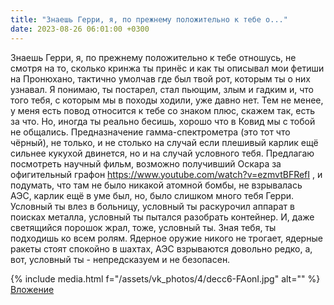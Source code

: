 ```yaml
---
title: "Знаешь Герри, я, по прежнему положительно к тебе о..."
date: 2023-08-26 06:01:00 +0300
---
```


Знаешь Герри, я, по прежнему положительно к тебе отношусь, не смотря на то, сколько кринжа ты принёс и как ты описывал мои фетиши на Пронюхано, тактично умолчав где был твой рот, которым ты о них узнавал.
Я понимаю, ты постарел, стал пьющим, злым и гадким и, что того тебя, с которым мы в походы ходили, уже давно нет. Тем не менее, у меня есть повод относится к тебе со знаком плюс, скажем так, есть за что.
Но, иногда ты реально бесишь, хорошо что в Ковид мы с тобой не общались.
Предназначение гамма-спектрометра (это тот что чёрный), не только, и не столько на случай если плешивый карлик ещё сильнее кукухой двинется, но и на случай условного тебя.
Предлагаю посмотреть научный фильм, возможно получивший Оскара за офигительный графон https://www.youtube.com/watch?v=ezmvtBFRefI , и подумать, что там не было никакой атомной бомбы, не взрывалась АЭС, карлик ещё в уме был, но, было слишком много тебя Герри.
Условный ты влез в больницу, условный ты раскурочил аппарат в поисках металла, условный ты пытался разобрать контейнер. И, даже светящийся порошок жрал, тоже, условный ты. Зная тебя, ты подходишь ко всем ролям.
Ядерное оружие никого не трогает, ядерные ракеты стоят спокойно в шахтах, АЭС взрываются довольно редко, а, вот, условный ты - непредсказуем и не безопасен.


{% include media.html f="/assets/vk_photos/4/decc6-FAonI.jpg" alt="" %}
[Вложение](https://vk.com/video41076938_456239658)
